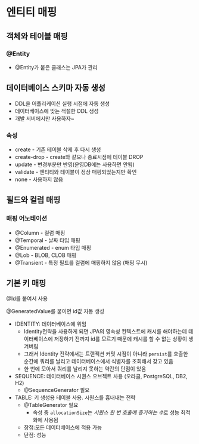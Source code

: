 # 엔티티 매핑

## 객체와 테이블 매핑

### @Entity

- @Entity가 붙은 클래스는 JPA가 관리

## 데이터베이스 스키마 자동 생성

- DDL을 어플리케이션 실행 시점에 자동 생성
- 데이터베이스에 맞는 적절한 DDL 생성
- 개발 서버에서만 사용하자~

### 속성

- create - 기존 테이블 삭제 후 다시 생성
- create-drop - create와 같으나 종료시점에 테이블 DROP
- update - 변경부분만 반영(운영DB에는 사용하면 안됨)
- validate - 엔티티와 테이블이 정상 매핑되었는지만 확인
- none - 사용하지 않음

## 필드와 컬럼 매핑

### 매핑 어노테이션

- @Column - 컬럼 매핑
- @Temporal - 날짜 타입 매핑
- @Enumerated - enum 타입 매핑
- @Lob - BLOB, CLOB 매핑
- @Transient - 특정 필드를 컬럼에 매핑하지 않음 (매핑 무시)

## 기본 키 매핑

@Id를 붙여서 사용

@GeneratedValue를 붙이면 id값 자동 생성

- IDENTITY: 데이터베이스에 위임
  - Identity전략을 사용하게 되면 JPA의 영속성 컨텍스트에 캐시를 해야하는데 데이터베이스에 저장하기 전까지 id를 모르기 때문에 캐시를 할 수 없는 상황이 생겨버림
  - 그래서 Identity 전략에서는 트랜잭션 커밋 시점이 아니라 `persist`를 호출한 순간에 쿼리를 날리고 데이터베이스에서 식별자를 조회해서 갖고 있음
  - 한 번에 모아서 쿼리를 날리지 못하는 약간의 단점이 있음
- SEQUENCE: 데이터베이스 시퀀스 오브젝트 사용 (오라클, PostgreSQL, DB2, H2)
  - @SequenceGenerator 필요
- TABLE: 키 생성용 테이블 사용. 시퀀스를 흉내내는 전략
  - @TableGenerator 필요
    - 속성 중 `allocationSize`는 *시퀀스 한 번 호출에 증가하는 수*로 성능 최적화에 사용됨
  - 장점:모든 데이터베이스에 적용 가능
  - 단점: 성능
